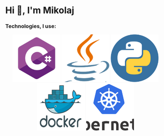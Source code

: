 <h1>Hi 👋, I'm Mikolaj</h1>
<h3>Technologies, I use:</h3>
<p align="center">
  <img style="object-fit: cover;" src="./logos/cs.png" width="150" height="150" alt="cs">
  <img style="object-fit: cover;" src="./logos/java.png" width="150" height="150" alt="cs">
  <img style="object-fit: cover;" src="./logos/py.png" width="150" height="150" alt="cs">
  <img style="object-fit: cover;" src="./logos/docker.png" width="150" height="150" alt="cs">
  <img style="object-fit: cover;" src="./logos/k8s.png" width="150" height="150" alt="cs">
</p>
